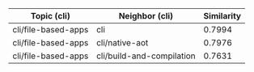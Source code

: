 | Topic (cli) | Neighbor (cli) | Similarity |
|-------------|-------------------|------------|
| cli/file-based-apps | cli | 0.7994 |
| cli/file-based-apps | cli/native-aot | 0.7976 |
| cli/file-based-apps | cli/build-and-compilation | 0.7631 |
